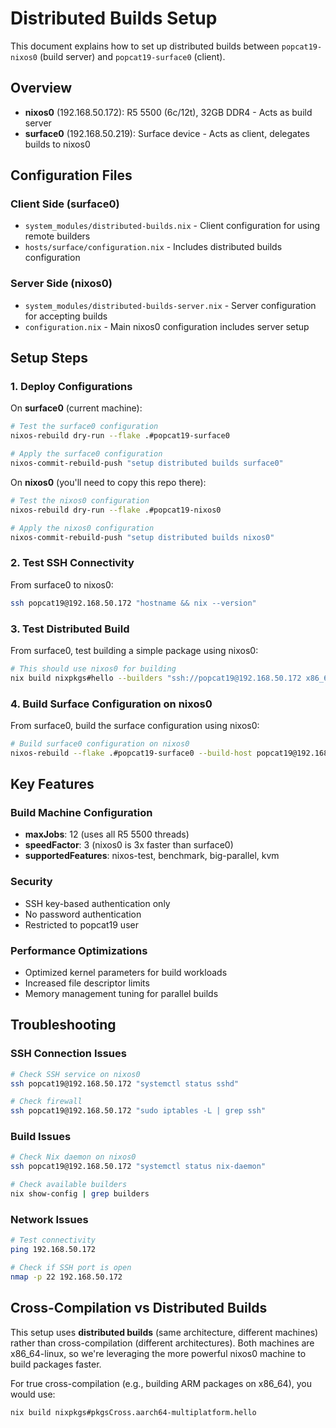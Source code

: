 # Distributed Builds Setup

This document explains how to set up distributed builds between `popcat19-nixos0` (build server) and `popcat19-surface0` (client).

## Overview

- **nixos0** (192.168.50.172): R5 5500 (6c/12t), 32GB DDR4 - Acts as build server
- **surface0** (192.168.50.219): Surface device - Acts as client, delegates builds to nixos0

## Configuration Files

### Client Side (surface0)
- `system_modules/distributed-builds.nix` - Client configuration for using remote builders
- `hosts/surface/configuration.nix` - Includes distributed builds configuration

### Server Side (nixos0)
- `system_modules/distributed-builds-server.nix` - Server configuration for accepting builds
- `configuration.nix` - Main nixos0 configuration includes server setup

## Setup Steps

### 1. Deploy Configurations

On **surface0** (current machine):
```bash
# Test the surface0 configuration
nixos-rebuild dry-run --flake .#popcat19-surface0

# Apply the surface0 configuration
nixos-commit-rebuild-push "setup distributed builds surface0"
```

On **nixos0** (you'll need to copy this repo there):
```bash
# Test the nixos0 configuration
nixos-rebuild dry-run --flake .#popcat19-nixos0

# Apply the nixos0 configuration
nixos-commit-rebuild-push "setup distributed builds nixos0"
```

### 2. Test SSH Connectivity

From surface0 to nixos0:
```bash
ssh popcat19@192.168.50.172 "hostname && nix --version"
```

### 3. Test Distributed Build

From surface0, test building a simple package using nixos0:
```bash
# This should use nixos0 for building
nix build nixpkgs#hello --builders "ssh://popcat19@192.168.50.172 x86_64-linux"
```

### 4. Build Surface Configuration on nixos0

From surface0, build the surface configuration using nixos0:
```bash
# Build surface0 configuration on nixos0
nixos-rebuild --flake .#popcat19-surface0 --build-host popcat19@192.168.50.172 --target-host localhost switch
```

## Key Features

### Build Machine Configuration
- **maxJobs**: 12 (uses all R5 5500 threads)
- **speedFactor**: 3 (nixos0 is 3x faster than surface0)
- **supportedFeatures**: nixos-test, benchmark, big-parallel, kvm

### Security
- SSH key-based authentication only
- No password authentication
- Restricted to popcat19 user

### Performance Optimizations
- Optimized kernel parameters for build workloads
- Increased file descriptor limits
- Memory management tuning for parallel builds

## Troubleshooting

### SSH Connection Issues
```bash
# Check SSH service on nixos0
ssh popcat19@192.168.50.172 "systemctl status sshd"

# Check firewall
ssh popcat19@192.168.50.172 "sudo iptables -L | grep ssh"
```

### Build Issues
```bash
# Check Nix daemon on nixos0
ssh popcat19@192.168.50.172 "systemctl status nix-daemon"

# Check available builders
nix show-config | grep builders
```

### Network Issues
```bash
# Test connectivity
ping 192.168.50.172

# Check if SSH port is open
nmap -p 22 192.168.50.172
```

## Cross-Compilation vs Distributed Builds

This setup uses **distributed builds** (same architecture, different machines) rather than cross-compilation (different architectures). Both machines are x86_64-linux, so we're leveraging the more powerful nixos0 machine to build packages faster.

For true cross-compilation (e.g., building ARM packages on x86_64), you would use:
```bash
nix build nixpkgs#pkgsCross.aarch64-multiplatform.hello